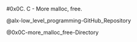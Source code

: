 #0x0C. C - More malloc, free.

@alx-low_level_programming-GitHub_Repository 

@0x0C-more_malloc_free-Directory
